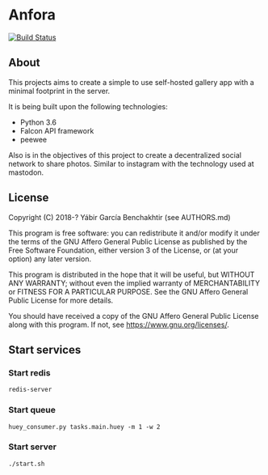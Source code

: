 # Anfora

[![Build Status](https://travis-ci.com/anforaProject/anfora.svg?branch=master)](https://travis-ci.com/anforaProject/anfora)

## About

This projects aims to create a simple to use self-hosted gallery app
with a minimal footprint in the server.

It is being built upon the following technologies:

* Python 3.6
* Falcon API framework
* peewee

Also is in the objectives of this project to create a decentralized social
network to share photos. Similar to instagram with the technology used at mastodon.

## License

Copyright (C) 2018-? Yábir García Benchakhtir (see AUTHORS.md)

This program is free software: you can redistribute it and/or modify it under the terms of the GNU Affero General Public License as published by the Free Software Foundation, either version 3 of the License, or (at your option) any later version.

This program is distributed in the hope that it will be useful, but WITHOUT ANY WARRANTY; without even the implied warranty of MERCHANTABILITY or FITNESS FOR A PARTICULAR PURPOSE. See the GNU Affero General Public License for more details.

You should have received a copy of the GNU Affero General Public License along with this program. If not, see https://www.gnu.org/licenses/.


## Start services

### Start redis

    redis-server

### Start queue

    huey_consumer.py tasks.main.huey -m 1 -w 2

### Start server

    ./start.sh


